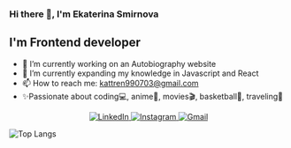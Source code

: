 ### Hi there 👋, I'm Ekaterina Smirnova

## I'm Frontend developer

- 🔭 I’m currently working on an Autobiography website
- 🌱 I’m currently expanding my knowledge in Javascript and React
- 📫 How to reach me: kattren990703@gmail.com
-  ✨Passionate about  coding💻, anime🍿,  movies🎬, basketball🏀, traveling🌴
<p align="center">
    <a href="https://linkedin.com/in/ekaterina-smirnova-95a017192" target="_blank">
        <img alt="LinkedIn" src="https://img.shields.io/badge/-LinkedIn-0084b1?style=flat&logo=linkedin&logoColor=white" />
    <a href="https://www.instagram.com/s_kathrine_/" target="_blank">
        <img alt="Instagram" src="https://img.shields.io/badge/-Instagram-c536a4?style=flat&logo=instagram&logoColor=white" />
    </a>
    <a href="mailto:kattren990703@gmail.com" target="_blank">
        <img alt="Gmail" src="https://img.shields.io/badge/-Gmail-dd4b39?style=flat&logo=gmail&logoColor=white" />
    </a>
</p>
  
![Top Langs](https://github-readme-stats.vercel.app/api/top-langs/?username=kattrine99&layout=compact&theme=github_dark)

